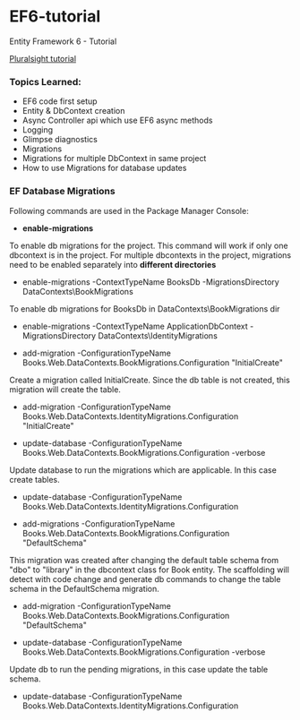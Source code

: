 # EF6-tutorial
Entity Framework 6 - Tutorial

[Pluralsight tutorial](http://pluralsight.com/training/Player?author=scott-allen&name=aspdotnet-mvc5-fundamentals-m5-webapi2&mode=live&clip=0&course=aspdotnet-mvc5-fundamentals)


### Topics Learned:
- EF6 code first setup
- Entity & DbContext creation
- Async Controller api which use EF6 async methods
- Logging
- Glimpse diagnostics
- Migrations
- Migrations for multiple DbContext in same project
- How to use Migrations for database updates


### EF Database Migrations

Following commands are used in the Package Manager Console:

* __enable-migrations__

To enable db migrations for the project. This command will work if only one dbcontext is in the project. For multiple dbcontexts in the project, migrations need to be enabled separately into __different directories__

* enable-migrations -ContextTypeName BooksDb -MigrationsDirectory DataContexts\BookMigrations

To enable db migrations for BooksDb in DataContexts\BookMigrations dir

* enable-migrations -ContextTypeName ApplicationDbContext -MigrationsDirectory DataContexts\IdentityMigrations

* add-migration -ConfigurationTypeName Books.Web.DataContexts.BookMigrations.Configuration "InitialCreate"

Create a migration called InitialCreate. Since the db table is not created, this migration will create the table.

* add-migration -ConfigurationTypeName Books.Web.DataContexts.IdentityMigrations.Configuration "InitialCreate"

* update-database -ConfigurationTypeName Books.Web.DataContexts.BookMigrations.Configuration -verbose

Update database to run the migrations which are applicable. In this case create tables.

* update-database -ConfigurationTypeName Books.Web.DataContexts.IdentityMigrations.Configuration

* add-migrations -ConfigurationTypeName Books.Web.DataContexts.BookMigrations.Configuration "DefaultSchema"

This migration was created after changing the default table schema from "dbo" to "library" in the dbcontext class for Book entity. The scaffolding will detect with code change and generate db commands to change the table schema in the DefaultSchema migration.

* add-migration -ConfigurationTypeName Books.Web.DataContexts.BookMigrations.Configuration "DefaultSchema"

* update-database -ConfigurationTypeName Books.Web.DataContexts.BookMigrations.Configuration -verbose

Update db to run the pending migrations, in this case update the table schema.

* update-database -ConfigurationTypeName Books.Web.DataContexts.IdentityMigrations.Configuration


